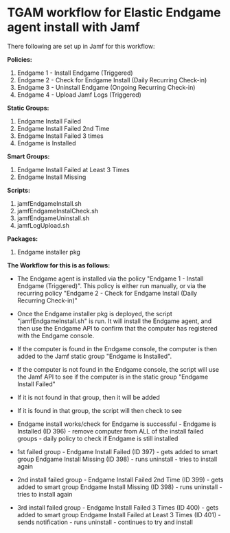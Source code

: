 # TGAM workflow for Elastic Endgame agent install with Jamf

There following are set up in Jamf for this workflow:

**Policies:**
  1. Endgame 1 - Install Endgame (Triggered)
  2. Endgame 2 - Check for Endgame Install (Daily Recurring Check-in)
  3. Endgame 3 - Uninstall Endgame (Ongoing Recurring Check-in)
  4. Endgame 4 - Upload Jamf Logs (Triggered)

**Static Groups:**
  1. Endgame Install Failed
  2. Endgame Install Failed 2nd Time
  3. Endgame Install Failed 3 times
  4. Endgame is Installed

**Smart Groups:**
  1. Endgame Install Failed at Least 3 Times
  2. Endgame Install Missing

**Scripts:**
  1. jamfEndgameInstall.sh
  2. jamfEndgameInstalCheck.sh
  3. jamfEndgameUninstall.sh
  4. jamfLogUpload.sh

**Packages:**
  1. Endgame installer pkg

**The Workflow for this is as follows:**
   - The Endgame agent is installed via the policy "Endgame 1 - Install Endgame (Triggered)". This policy is either run manually, or via the recurring policy    "Endgame 2 - Check for Endgame Install (Daily Recurring Check-in)"
   - Once the Endgame installer pkg is deployed, the script "jamfEndgameInstall.sh" is run. It will install the Endgame agent, and then use the Endgame API to      confirm that the computer has registered with the Endgame console.
   - If the computer is found in the Endgame console, the computer is then added to the Jamf static group "Endgame is Installed".
   - If the computer is not found in the Endgame console, the script will use the Jamf API to see if the computer is in the static group "Endgame Install Failed"
   - If it is not found in that group, then it will be added
   - If it is found in that group, the script will then check to see 
    
   - Endgame install works/check for Endgame is successful - Endgame is Installed (ID 396) - remove computer from ALL of the
     install failed groups - daily policy to check if Endgame is still installed

   - 1st failed group - Endgame Install Failed (ID 397) - gets added to smart group Endgame Install Missing (ID 398) - runs
     uninstall - tries to install again

   - 2nd install failed group - Endgame Install Failed 2nd Time (ID 399) - gets added to smart group Endgame Install Missing
     (ID 398) - runs uninstall - tries to install again

   - 3rd install failed group - Endgame Install Failed 3 Times (ID 400) - gets added to smart group Endgame Install Failed at
     Least 3 Times (ID 401) - sends notification - runs uninstall - continues to try and install

